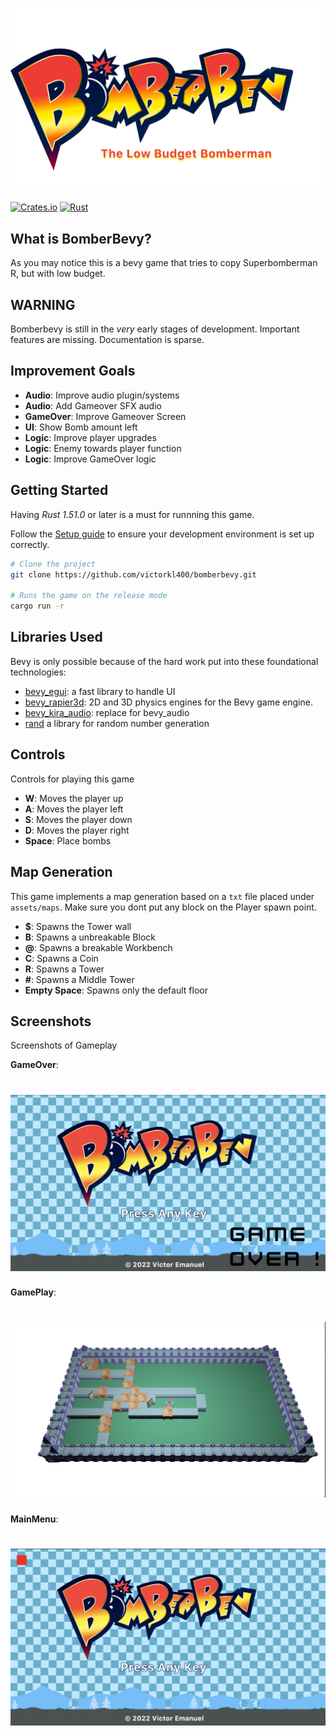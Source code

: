 # [![BomberBevy](docs/assets/bomberbevy-logo.png)](https://github.com/victorkl400/bomberbevy)

[![Crates.io](https://img.shields.io/crates/v/bevy.svg)](https://crates.io/crates/bevy)
[![Rust](https://github.com/bevyengine/bevy/workflows/CI/badge.svg)](https://github.com/bevyengine/bevy/actions)

## What is BomberBevy?

As you may notice this is a bevy game that tries to copy Superbomberman R, but with low budget.

## WARNING

Bomberbevy is still in the _very_ early stages of development.
Important features are missing.
Documentation is sparse.

## Improvement Goals

- **Audio**: Improve audio plugin/systems
- **Audio**: Add Gameover SFX audio
- **GameOver**: Improve Gameover Screen
- **UI**: Show Bomb amount left
- **Logic**: Improve player upgrades
- **Logic**: Enemy towards player function
- **Logic**: Improve GameOver logic

## Getting Started

Having _Rust 1.51.0_ or later is a must for runnning this game.

Follow the [Setup guide](https://bevyengine.org/learn/book/getting-started/setup/) to ensure your development environment is set up correctly.

```sh
# Clone the project
git clone https://github.com/victorkl400/bomberbevy.git

# Runs the game on the release mode
cargo run -r
```

## Libraries Used

Bevy is only possible because of the hard work put into these foundational technologies:

- [bevy_egui](https://crates.io/crates/bevy_egui): a fast library to handle UI
- [bevy_rapier3d](https://crates.io/crates/bevy_rapier3d): 2D and 3D physics engines for the Bevy game engine.
- [bevy_kira_audio](https://crates.io/crates/bevy_kira_audio): replace for bevy_audio
- [rand](https://crates.io/crates/rand) a library for random number generation

## Controls

Controls for playing this game

- **W**: Moves the player up
- **A**: Moves the player left
- **S**: Moves the player down
- **D**: Moves the player right
- **Space**: Place bombs

## Map Generation

This game implements a map generation based on a `txt` file placed under `assets/maps`.
Make sure you dont put any block on the Player spawn point.

- **$**: Spawns the Tower wall
- **B**: Spawns a unbreakable Block
- **@**: Spawns a breakable Workbench
- **C**: Spawns a Coin
- **R**: Spawns a Tower
- **#**: Spawns a Middle Tower
- **Empty Space**: Spawns only the default floor

## Screenshots

Screenshots of Gameplay

**GameOver**:

# [![GameOver](docs/assets/GameOver.png)](https://github.com/victorkl400/bomberbevy)

**GamePlay**:

# [![GamePlay](docs/assets/GamePlay.png)](https://github.com/victorkl400/bomberbevy)

**MainMenu**:

# [![MainMenu](docs/assets/MainMenu.png)](https://github.com/victorkl400/bomberbevy)
